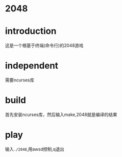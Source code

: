 # 2048

# introduction
这是一个根基于终端(命令行)的2048游戏

# independent
需要ncurses库

# build
首先安装ncurses库，然后输入make,2048就是编译的结果

# play
输入`./2048`,用awsd控制,q退出